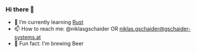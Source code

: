 ### Hi there 👋

<!-- - 🔭 I’m currently working on [gsys-proxy][gsys-proxy], [gsys-accounts][gsys-accounts] and [gsys-dashboard][gsys-dashboard] -->
- 🌱 I’m currently learning [Rust][rust-lang]
- 📫 How to reach me: @niklasgschaider OR [niklas.gschaider@gschaider-systems.at][email]
- 🍺 Fun fact: I'm brewing Beer 
<!-- - 😄 Pronouns: ... -->
<!-- - 👯 I’m looking to collaborate on ... -->
<!-- - 🤔 I’m looking for help with ... -->
<!-- - 💬 Ask me about ... -->

[gsys-proxy]: https://github.com/ngschaider/gsys-proxy/
[gsys-accounts]: https://github.com/ngschaider/gsys-accounts/
[gsys-dashboard]: https://github.com/ngschaider/gsys-dashboard/
[rust-lang]: https://www.rust-lang.org/
[email]: mailto:niklas.gschaider@gschaider-systems.at

